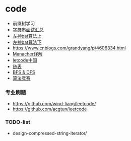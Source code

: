 # code
- 前缀树学习
- [字符串面试汇总](https://juejin.im/post/5b8f9aed6fb9a05d2e1b75d9)
- [左神bat算法上](https://juejin.im/post/5c6b9d4c6fb9a04a05403cbe)
- [左神bat算法下](https://juejin.im/post/5c6b9ea76fb9a04a05403cc1#heading-23)
- https://www.cnblogs.com/grandyang/p/4606334.html
- [Manacher详解](https://leetcode-cn.com/circle/article/azOILF/)
- [letcode中国](https://leetcode-cn.com/problemset/all/)
- [链表](https://mp.weixin.qq.com/s?__biz=MzI2NjA3NTc4Ng==&mid=2652081958&idx=1&sn=8cc846b46d54fefb7c8adfdcbff14e47&chksm=f17484c3c6030dd56ca2df6240e9e4b57f09d1453c3e51c6157364d397318b4633e4be497cab&scene=126&sessionid=1581375275&key=2e1a5dd4a0fa88b9a18207e87277638110a2c5323310d85b8000dcc16a8e1399497f0311167c2e71bb953e018c598a4391846cbb73cac88646b96da6e5c402e84489712cf3a2ac59891a52d4741ece1d&ascene=1&uin=MjI0ODI1NDIwMg%3D%3D&devicetype=Windows+10&version=6208006f&lang=zh_CN&exportkey=AUMF%2FPsBMgX3J1ClPoZeXDg%3D&pass_ticket=hNOAkk4jvea7dNCjAZaJNsSSMrzSDofqE9%2FBZofNnZBPjDGOXttmmT3itq4oUI0F)
- [BFS & DFS](https://blog.csdn.net/Gene1994/article/details/85097507)
- [算法竞赛](https://github.com/sserdoubleh/ACM/blob/master/knowledge/%E5%8A%A8%E6%80%81%E8%A7%84%E5%88%92%E4%BC%98%E5%8C%96.ppt)

### 专业刷题
- https://github.com/wind-liang/leetcode/
- https://github.com/acgtun/leetcode

### TODO-list
- design-compressed-string-iterator/
